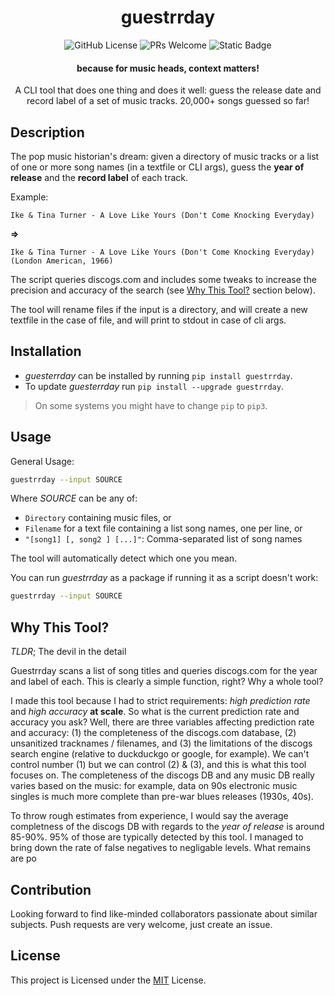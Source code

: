<div align="center">

# guestrrday 

![GitHub License](https://img.shields.io/github/license/n42r/guestrrday)
![PRs Welcome](https://img.shields.io/badge/PRs-welcome-brightgreen.svg?style=flat-square)
![Static Badge](https://img.shields.io/badge/coverage-89%25-blue)

#### because for music heads, context matters!

A CLI tool that does one thing and does it well: guess the release date and record label of a set of music tracks. 20,000+ songs guessed so far!

</div>

## Description

The pop music historian's dream: given a directory of music tracks or a list of one or more song names (in a textfile or CLI args), guess the **year of release** and the **record label** of each track.

Example:

```Ike & Tina Turner - A Love Like Yours (Don't Come Knocking Everyday)``` 

**=>** 

```Ike & Tina Turner - A Love Like Yours (Don't Come Knocking Everyday) (London American, 1966)```

The script queries discogs.com and includes some tweaks to increase the precision and accuracy of the search (see [Why This Tool?](#why-this-tool) section below).

The tool will rename files if the input is a directory, and will create a new textfile in the case of file, and will print to stdout in case of cli args.


## Installation
  - *guesterrday* can be installed by running `pip install guestrrday`.
  - To update *guesterrday* run `pip install --upgrade guestrrday`.

  > On some systems you might have to change `pip` to `pip3`.


## Usage

General Usage:
```sh
guestrrday --input SOURCE
```

Where _SOURCE_ can be any of: 
- ```Directory``` containing music files, or
- ```Filename``` for a text file containing a list song names, one per line, or
- ```"[song1] [, song2 ] [...]"```: Comma-separated list of song names

The tool will automatically detect which one you mean.

You can run _guestrrday_ as a package if running it as a script doesn't work:
```sh
guestrrday --input SOURCE
```


## Why This Tool?

*TLDR*; The devil in the detail

Guestrrday scans a list of song titles and queries discogs.com for the year and label of each. This is clearly a simple function, right? Why a whole tool?

I made this tool because I had to strict requirements: *high prediction rate* and *high accuracy* **at scale**. So what is the current prediction rate and accuracy you ask? Well, there are three variables affecting prediction rate and accuracy: (1) the completeness of the discogs.com database, (2) unsanitized tracknames / filenames, and (3) the limitations of the discogs search engine (relative to duckduckgo or google, for example). We can't control number (1) but we can control (2) & (3), and this is what this tool focuses on. The completeness of the discogs DB and any music DB really varies based on the music: for example, data on  90s electronic music singles is much more complete than pre-war blues releases (1930s, 40s).

To throw rough estimates from experience, I would say the average completness of the discogs DB with regards to the *year of release* is around 85-90%. 95% of those are typically detected by this tool. I managed to bring down the rate of false negatives to negligable levels. What remains are po


## Contribution

Looking forward to find like-minded collaborators passionate about similar subjects. Push requests are very welcome, just create an issue.

## License

This project is Licensed under the [MIT](/LICENSE) License.
